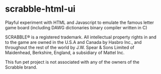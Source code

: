 # scrabble-html-ui
Playful experiment with HTML and Javascript to emulate the famous letter game board
(including DAWG dictionaries binary compiler written in C)

SCRABBLE® is a registered trademark. All intellectual property rights in and to the game are owned in the U.S.A and Canada by Hasbro Inc., and throughout the rest of the world by J.W. Spear & Sons Limited of Maidenhead, Berkshire, England, a subsidiary of Mattel Inc.

This fun pet project is not associated with any of the owners of the Scrabble brand.
